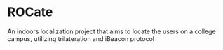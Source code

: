 # ROCate
An indoors localization project that aims to locate the users on a college campus, utilizing trilateration and iBeacon protocol
